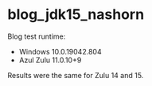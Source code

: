 # blog_jdk15_nashorn

Blog test runtime:

* Windows 10.0.19042.804
* Azul Zulu 11.0.10+9

Results were the same for Zulu 14 and 15.